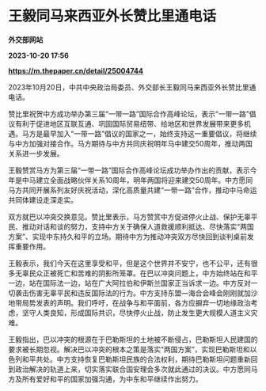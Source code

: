 # 王毅同马来西亚外长赞比里通电话
**外交部网站**

**2023-10-20 17:56**

**https://m.thepaper.cn/detail/25004744**

2023年10月20日，中共中央政治局委员、外交部长王毅同马来西亚外长赞比里通电话。

赞比里祝贺中方成功举办第三届“一带一路”国际合作高峰论坛，表示“一带一路”倡议有利于促进地区互联互通、巩固国际贸易纽带、给地区和世界发展带来更多机遇。马方是最早加入“一带一路”倡议的国家之一，始终支持这一重要倡议，将继续与中方加强对接合作。马方期待与中方共同庆祝明年马中建交50周年，推动两国关系进一步发展。

王毅赞赏马方为第三届“一带一路”国际合作高峰论坛成功举办作出的贡献，表示今年是中马建立全面战略伙伴关系10周年，明年两国将迎来建交50周年。中方愿同马方共同开展系列友好庆祝活动，深化高质量共建“一带一路”合作，推动中马命运共同体建设走深走实。

双方就巴以冲突交换意见。赞比里表示，马方赞赏中方促进停火止战、保护无辜平民、推动对话和谈的努力，支持中方关于确保人道救援顺利抵达、尽快落实“两国方案”、实现中东持久和平的立场。期待中方为推动冲突双方尽快回到谈判桌前发挥重要作用。

王毅表示，我们今天在这里享受和平，但是这个世界并不安宁，也不公平，还有很多无辜民众正被死亡和苦难的阴影所笼罩。在巴以冲突问题上，中方始终站在和平一边，站在国际法一边，站在广大阿拉伯和伊斯兰国家正当诉求一边。中方反对一切袭击伤害无辜平民和违反国际法的行为。中方支持东盟—海合会峰会刚刚就加沙地带局势发表的声明。我们呼吁，在战争与和平面前，各方应摒弃一切地缘政治考虑，坚守人类良知，形成国际共识，尽快停火止战，防止发生更大规模人道主义灾难。

王毅指出，巴以冲突的根源在于巴勒斯坦的土地被不断侵占，巴勒斯坦人民建国的要求被长期忽视。解决巴以冲突的根本之策是落实“两国方案”，实现巴勒斯坦和以色列和平共处。中方支持恢复巴勒斯坦民族的合法权利，期待巴勒斯坦问题重新回到政治解决的轨道上来，切实落实联合国安理会多次就此通过的决议。中方愿同马方及所有爱好和平的国家加强沟通，为中东和平继续作出努力。
